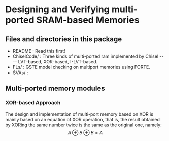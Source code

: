 # Designing and Verifying multi-ported SRAM-based Memories



## Files and directories in this package

- README : Read this first!
- ChiselCode/ : Three kinds of multi-ported ram implemented by Chisel ---- LVT-based, XOR-based, I-LVT-based. 
- FLs/ : GSTE model checking on multiport memories using FORTE.
- SVAs/ :

## Multi-ported memory modules

### XOR-based Approach

The design and implementation of multi-port memory based on XOR is mainly based on an equation of XOR operation, that is, the result obtained by XORing the same number twice is the same as the original one, namely:
$$
\begin{equation}
    A \oplus B \oplus B = A \label{opplusequ}
\end{equation}
$$

